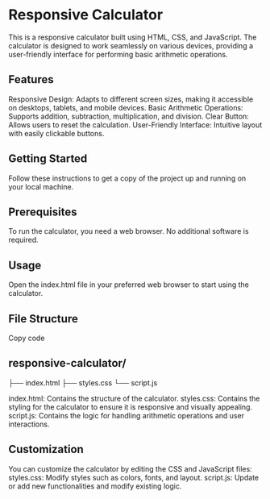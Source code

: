 # Responsive Calculator

This is a responsive calculator built using HTML, CSS, and JavaScript. The calculator is designed to work seamlessly on various devices, providing a user-friendly interface for performing basic arithmetic operations.

## Features
Responsive Design: Adapts to different screen sizes, making it accessible on desktops, tablets, and mobile devices.
Basic Arithmetic Operations: Supports addition, subtraction, multiplication, and division.
Clear Button: Allows users to reset the calculation.
User-Friendly Interface: Intuitive layout with easily clickable buttons.

## Getting Started
Follow these instructions to get a copy of the project up and running on your local machine.

## Prerequisites
To run the calculator, you need a web browser. No additional software is required.

## Usage
Open the index.html file in your preferred web browser to start using the calculator.

## File Structure
Copy code
## responsive-calculator/
├── index.html
├── styles.css
└── script.js

index.html: Contains the structure of the calculator.
styles.css: Contains the styling for the calculator to ensure it is responsive and visually appealing.
script.js: Contains the logic for handling arithmetic operations and user interactions.

## Customization
You can customize the calculator by editing the CSS and JavaScript files:
styles.css: Modify styles such as colors, fonts, and layout.
script.js: Update or add new functionalities and modify existing logic.
